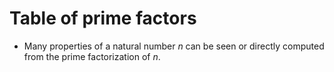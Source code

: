 # Table of prime factors
- Many properties of a natural number $n$ can be seen or directly computed from the prime factorization of $n$. 
